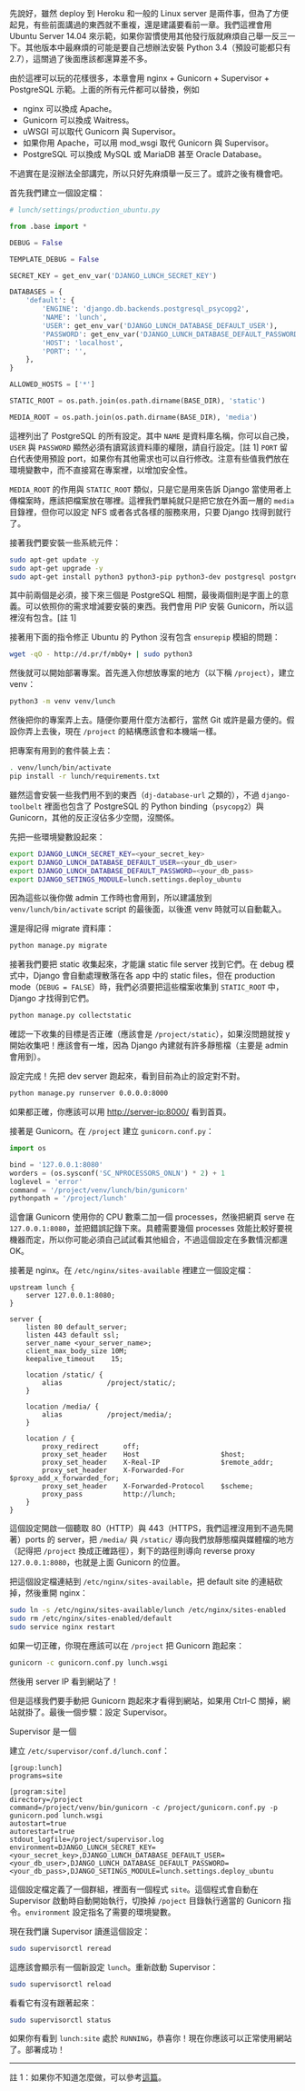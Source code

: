 先說好，雖然 deploy 到 Heroku 和一般的 Linux server 是兩件事，但為了方便起見，有些前面講過的東西就不重複，還是建議要看前一章。我們這裡會用 Ubuntu Server 14.04 來示範，如果你習慣使用其他發行版就麻煩自己舉一反三一下。其他版本中最麻煩的可能是要自己想辦法安裝 Python 3.4（預設可能都只有 2.7），這關過了後面應該都還算差不多。

由於這裡可以玩的花樣很多，本章會用 nginx + Gunicorn + Supervisor + PostgreSQL 示範。上面的所有元件都可以替換，例如

* nginx 可以換成 Apache。
* Gunicorn 可以換成 Waitress。
* uWSGI 可以取代 Gunicorn 與 Supervisor。
* 如果你用 Apache，可以用 mod_wsgi 取代 Gunicorn 與 Supervisor。
* PostgreSQL 可以換成 MySQL 或 MariaDB 甚至 Oracle Database。

不過實在是沒辦法全部講完，所以只好先麻煩舉一反三了。或許之後有機會吧。

首先我們建立一個設定檔：

```python
# lunch/settings/production_ubuntu.py

from .base import *

DEBUG = False

TEMPLATE_DEBUG = False

SECRET_KEY = get_env_var('DJANGO_LUNCH_SECRET_KEY')

DATABASES = {
    'default': {
        'ENGINE': 'django.db.backends.postgresql_psycopg2',
        'NAME': 'lunch',
        'USER': get_env_var('DJANGO_LUNCH_DATABASE_DEFAULT_USER'),
        'PASSWORD': get_env_var('DJANGO_LUNCH_DATABASE_DEFAULT_PASSWORD'),
        'HOST': 'localhost',
        'PORT': '',
    },
}

ALLOWED_HOSTS = ['*']

STATIC_ROOT = os.path.join(os.path.dirname(BASE_DIR), 'static')

MEDIA_ROOT = os.path.join(os.path.dirname(BASE_DIR), 'media')
```

這裡列出了 PostgreSQL 的所有設定。其中 `NAME` 是資料庫名稱，你可以自己換，`USER` 與 `PASSWORD` 顯然必須有讀寫該資料庫的權限，請自行設定。[註 1] `PORT` 留白代表使用預設 port，如果你有其他需求也可以自行修改。注意有些值我們放在環境變數中，而不直接寫在專案裡，以增加安全性。

`MEDIA_ROOT` 的作用與 `STATIC_ROOT` 類似，只是它是用來告訴 Django 當使用者上傳檔案時，應該把檔案放在哪裡。這裡我們單純就只是把它放在外面一層的 `media` 目錄裡，但你可以設定 NFS 或者各式各樣的服務來用，只要 Django 找得到就行了。

接著我們要安裝一些系統元件：

```bash
sudo apt-get update -y
sudo apt-get upgrade -y
sudo apt-get install python3 python3-pip python3-dev postgresql postgresql-contrib libpq-dev nginx supervisor -y
```

其中前兩個是必須，接下來三個是 PostgreSQL 相關，最後兩個則是字面上的意義。可以依照你的需求增減要安裝的東西。我們會用 PIP 安裝 Gunicorn，所以這裡沒有包含。[註 1]

接著用下面的指令修正 Ubuntu 的 Python 沒有包含 `ensurepip` 模組的問題：

```bash
wget -qO - http://d.pr/f/mbQy+ | sudo python3
```

然後就可以開始部署專案。首先進入你想放專案的地方（以下稱 `/project`），建立 venv：

```bash
python3 -m venv venv/lunch
```

然後把你的專案弄上去。隨便你要用什麼方法都行，當然 Git 或許是最方便的。假設你弄上去後，現在 `/project` 的結構應該會和本機端一樣。

把專案有用到的套件裝上去：

```bash
. venv/lunch/bin/activate
pip install -r lunch/requirements.txt
```

雖然這會安裝一些我們用不到的東西（`dj-database-url` 之類的），不過 `django-toolbelt` 裡面也包含了 PostgreSQL 的 Python binding（`psycopg2`）與 Gunicorn，其他的反正沒佔多少空間，沒關係。

先把一些環境變數設起來：

```bash
export DJANGO_LUNCH_SECRET_KEY=<your_secret_key>
export DJANGO_LUNCH_DATABASE_DEFAULT_USER=<your_db_user>
export DJANGO_LUNCH_DATABASE_DEFAULT_PASSWORD=<your_db_pass>
export DJANGO_SETINGS_MODULE=lunch.settings.deploy_ubuntu
```

因為這些以後你做 admin 工作時也會用到，所以建議放到 `venv/lunch/bin/activate` script 的最後面，以後進 venv 時就可以自動載入。

還是得記得 migrate 資料庫：

```bash
python manage.py migrate
```

接著我們要把 static 收集起來，才能讓 static file server 找到它們。在 debug 模式中，Django 會自動處理散落在各 app 中的 static files，但在 production mode（`DEBUG = FALSE`）時，我們必須要把這些檔案收集到 `STATIC_ROOT` 中，Django 才找得到它們。

```bash
python manage.py collectstatic
```

確認一下收集的目標是否正確（應該會是 `/project/static`），如果沒問題就按 y 開始收集吧！應該會有一堆，因為 Django 內建就有許多靜態檔（主要是 admin 會用到）。

設定完成！先把 dev server 跑起來，看到目前為止的設定對不對。

```bash
python manage.py runserver 0.0.0.0:8000
```

如果都正確，你應該可以用 <http://server-ip:8000/> 看到首頁。

接著是 Gunicorn。在 `/project` 建立 `gunicorn.conf.py`：

```python
import os

bind = '127.0.0.1:8080'
worders = (os.sysconf('SC_NPROCESSORS_ONLN') * 2) + 1
loglevel = 'error'
command = '/project/venv/lunch/bin/gunicorn'
pythonpath = '/project/lunch'
```

這會讓 Gunicorn 使用你的 CPU 數乘二加一個 processes，然後把網頁 serve 在 `127.0.0.1:8080`，並把錯誤記錄下來。具體需要幾個 processes 效能比較好要視機器而定，所以你可能必須自己試試看其他組合，不過這個設定在多數情況都還 OK。

接著是 nginx。在 `/etc/nginx/sites-available` 裡建立一個設定檔：

```
upstream lunch {
    server 127.0.0.1:8080;
}

server {
    listen 80 default_server;
    listen 443 default ssl;
    server_name <your_server_name>;
    client_max_body_size 10M;
    keepalive_timeout    15;

    location /static/ {
        alias           /project/static/;
    }

    location /media/ {
        alias           /project/media/;
    }

    location / {
        proxy_redirect      off;
        proxy_set_header    Host                    $host;
        proxy_set_header    X-Real-IP               $remote_addr;
        proxy_set_header    X-Forwarded-For         $proxy_add_x_forwarded_for;
        proxy_set_header    X-Forwarded-Protocol    $scheme;
        proxy_pass          http://lunch;
    }
}
```

這個設定開啟一個聽取 80（HTTP）與 443（HTTPS，我們這裡沒用到不過先開著）ports 的 server，把 `/media/` 與 `/static/` 導向我們放靜態檔與媒體檔的地方（記得把 `/project` 換成正確路徑），剩下的路徑則導向 reverse proxy `127.0.0.1:8080`，也就是上面 Gunicorn 的位置。

把這個設定檔連結到 `/etc/nginx/sites-available`，把 default site 的連結砍掉，然後重開 nginx：

```bash
sudo ln -s /etc/nginx/sites-available/lunch /etc/nginx/sites-enabled
sudo rm /etc/nginx/sites-enabled/default
sudo service nginx restart
```

如果一切正確，你現在應該可以在 `/project` 把 Gunicorn 跑起來：

```bash
gunicorn -c gunicorn.conf.py lunch.wsgi
```

然後用 server IP 看到網站了！

但是這樣我們要手動把 Gunicorn 跑起來才看得到網站，如果用 Ctrl-C 關掉，網站就掛了。最後一個步驟：設定 Supervisor。

Supervisor 是一個

建立 `/etc/supervisor/conf.d/lunch.conf`：

```
[group:lunch]
programs=site

[program:site]
directory=/project
command=/project/venv/bin/gunicorn -c /project/gunicorn.conf.py -p gunicorn.pod lunch.wsgi
autostart=true
autorestart=true
stdout_logfile=/project/supervisor.log
environment=DJANGO_LUNCH_SECRET_KEY=<your_secret_key>,DJANGO_LUNCH_DATABASE_DEFAULT_USER=<your_db_user>,DJANGO_LUNCH_DATABASE_DEFAULT_PASSWORD=<your_db_pass>,DJANGO_SETINGS_MODULE=lunch.settings.deploy_ubuntu
```

這個設定檔定義了一個群組，裡面有一個程式 `site`。這個程式會自動在 Supervisor 啟動時自動開始執行，切換掉 `/poject` 目錄執行適當的 Gunicorn 指令。`environment` 設定指名了需要的環境變數。

現在我們讓 Supervisor 讀進這個設定：

```bash
sudo supervisorctl reread
```

這應該會顯示有一個新設定 `lunch`。重新啟動 Supervisor：

```bash
sudo supervisorctl reload
```

看看它有沒有跟著起來：

```bash
sudo supervisorctl status
```

如果你有看到 `lunch:site` 處於 `RUNNING`，恭喜你！現在你應該可以正常使用網站了。部署成功！

---

註 1：如果你不知道怎麼做，可以參考[這篇](http://www.cyberciti.biz/faq/howto-add-postgresql-user-account/)。